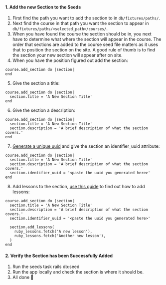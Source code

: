 #### 1. Add the new Section to the Seeds

1. First find the path you want to add the section to in `db/fixtures/paths/`.
2. Next find the course in that path you want the section to appear in `db/fixtures/paths/<selected_path>/courses/`.
3. When you have found the course the section should be in, you next have to determine what where the section will appear in the course. The order that sections are added to the course seed file matters as it uses that to position the section on the site. A good rule of thumb is to find the section your new section will appear after on site. 
4. When you have the position figured out add the section:

```
course.add_section do |section|
end
```

5. Give the section a title:
```
course.add_section do |section|
  section.title = 'A New Section Title'
end
```

6. Give the section a description:
```
course.add_section do |section|
  section.title = 'A New Section Title'
  section.description = 'A brief description of what the section covers.'
end
```

7. [Generate a unique uuid](https://www.uuidgenerator.net/version4) and give the section an identifier_uuid attribute:
```
course.add_section do |section|
  section.title = 'A New Section Title'
  section.description = 'A brief description of what the section covers.'
  section.identifier_uuid = '<paste the uuid you generated here>'
end
```

8. Add lessons to the section, [use this guide](https://github.com/TheOdinProject/theodinproject/wiki/Adding-a-Lesson-to-the-Curriculum) to find out how to add lessons:
```
course.add_section do |section|
  section.title = 'A New Section Title'
  section.description = 'A brief description of what the section covers.'
  section.identifier_uuid = '<paste the uuid you generated here>'

  section.add_lessons(
    ruby_lessons.fetch('A new lesson'),
    ruby_lessons.fetch('Another new lesson'),
  )
end
```

#### 2. Verify the Section has been Successfully Added
1. Run the seeds task rails db:seed
2. Run the app locally and check the section is where it should be.
3. All done 🎉
